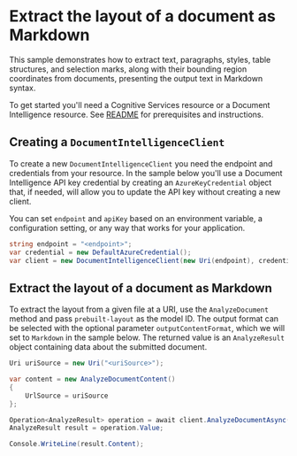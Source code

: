 # Extract the layout of a document as Markdown

This sample demonstrates how to extract text, paragraphs, styles, table structures, and selection marks, along with their bounding region coordinates from documents, presenting the output text in Markdown syntax.

To get started you'll need a Cognitive Services resource or a Document Intelligence resource. See [README][README] for prerequisites and instructions.

## Creating a `DocumentIntelligenceClient`

To create a new `DocumentIntelligenceClient` you need the endpoint and credentials from your resource. In the sample below you'll use a Document Intelligence API key credential by creating an `AzureKeyCredential` object that, if needed, will allow you to update the API key without creating a new client.

You can set `endpoint` and `apiKey` based on an environment variable, a configuration setting, or any way that works for your application.

```C# Snippet:CreateDocumentIntelligenceClient
string endpoint = "<endpoint>";
var credential = new DefaultAzureCredential();
var client = new DocumentIntelligenceClient(new Uri(endpoint), credential);
```

## Extract the layout of a document as Markdown

To extract the layout from a given file at a URI, use the `AnalyzeDocument` method and pass `prebuilt-layout` as the model ID. The output format can be selected with the optional parameter `outputContentFormat`, which we will set to `Markdown` in the sample below. The returned value is an `AnalyzeResult` object containing data about the submitted document.

```C# Snippet:DocumentIntelligenceExtractLayoutAsMarkdownAsync
Uri uriSource = new Uri("<uriSource>");

var content = new AnalyzeDocumentContent()
{
    UrlSource = uriSource
};

Operation<AnalyzeResult> operation = await client.AnalyzeDocumentAsync(WaitUntil.Completed, "prebuilt-layout", content, outputContentFormat: ContentFormat.Markdown);
AnalyzeResult result = operation.Value;

Console.WriteLine(result.Content);
```

[README]: https://github.com/Azure/azure-sdk-for-net/tree/main/sdk/documentintelligence/Azure.AI.DocumentIntelligence#getting-started
